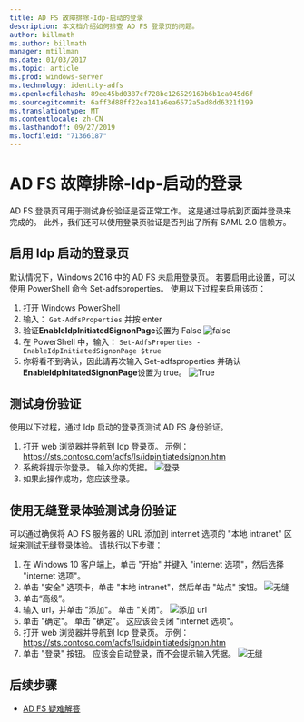 ```yaml
---
title: AD FS 故障排除-Idp-启动的登录
description: 本文档介绍如何排查 AD FS 登录页的问题。
author: billmath
ms.author: billmath
manager: mtillman
ms.date: 01/03/2017
ms.topic: article
ms.prod: windows-server
ms.technology: identity-adfs
ms.openlocfilehash: 89ee45bd0387cf728bc126529169b6b1ca045d6f
ms.sourcegitcommit: 6aff3d88ff22ea141a6ea6572a5ad8dd6321f199
ms.translationtype: MT
ms.contentlocale: zh-CN
ms.lasthandoff: 09/27/2019
ms.locfileid: "71366187"
---
```

# <a name="ad-fs-troubleshooting---idp-initiated-sign-on"></a>AD FS 故障排除-Idp-启动的登录
AD FS 登录页可用于测试身份验证是否正常工作。  这是通过导航到页面并登录来完成的。  此外，我们还可以使用登录页验证是否列出了所有 SAML 2.0 信赖方。

## <a name="enable-the-idp-initiated-sign-on-page"></a>启用 Idp 启动的登录页
默认情况下，Windows 2016 中的 AD FS 未启用登录页。  若要启用此设置，可以使用 PowerShell 命令 Set-adfsproperties。  使用以下过程来启用该页：

1.  打开 Windows PowerShell
2.  输入： `Get-AdfsProperties` 并按 enter
3.  验证**EnableIdpInitiatedSignonPage**设置为 False ![false](media/ad-fs-tshoot-initiatedsignon/idp2.png)
4.  在 PowerShell 中，输入： `Set-AdfsProperties -EnableIdpInitiatedSignonPage $true`
5.  你将看不到确认，因此请再次输入 Set-adfsproperties 并确认**EnableIdpInitatedSignonPage**设置为 true。
![True](media/ad-fs-tshoot-initiatedsignon/idp4.png)

## <a name="test-authentication"></a>测试身份验证
使用以下过程，通过 Idp 启动的登录页测试 AD FS 身份验证。

1.  打开 web 浏览器并导航到 Idp 登录页。  示例： https://sts.contoso.com/adfs/ls/idpinitiatedsignon.htm
2.  系统将提示你登录。  输入你的凭据。
![登录](media/ad-fs-tshoot-initiatedsignon/idp5.png)
3.  如果此操作成功，您应该登录。


## <a name="test-authentication-using-a-seamless-logon-experience"></a>使用无缝登录体验测试身份验证
可以通过确保将 AD FS 服务器的 URL 添加到 internet 选项的 "本地 intranet" 区域来测试无缝登录体验。  请执行以下步骤：

1.  在 Windows 10 客户端上，单击 "开始" 并键入 "internet 选项"，然后选择 "internet 选项"。
2.   单击 "安全" 选项卡，单击 "本地 intranet"，然后单击 "站点" 按钮。
![无缝](media/ad-fs-tshoot-initiatedsignon/idp8.png)
1.  单击“高级”。
2.  输入 url，并单击 "添加"。  单击 "关闭"。
![添加 url](media/ad-fs-tshoot-initiatedsignon/idp9.png)
1.  单击 "确定"。  单击 "确定"。  这应该会关闭 "internet 选项"。
2.  打开 web 浏览器并导航到 Idp 登录页。  示例： https://sts.contoso.com/adfs/ls/idpinitiatedsignon.htm
3.  单击 "登录" 按钮。  应该会自动登录，而不会提示输入凭据。
![无缝](media/ad-fs-tshoot-initiatedsignon/idp6.png)

## <a name="next-steps"></a>后续步骤

- [AD FS 疑难解答](ad-fs-tshoot-overview.md)
